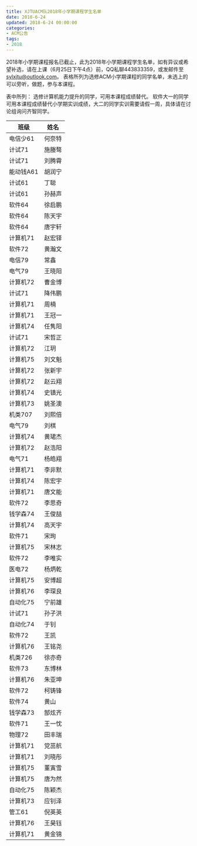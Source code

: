 ```yaml
---
title: XJTUACM队2018年小学期课程学生名单
date: 2018-6-24
updated: 2018-6-24 00:00:00
categories:
- ACM公告
tags:
- 2018
---
```


2018年小学期课程报名已截止，此为2018年小学期课程学生名单，如有异议或希望补选，请在上课（6月25日下午4点）前，QQ私聊443833359，或发邮件至[sylxjtu@outlook.com](mailto:sylxjtu@outlook.com)。
表格所列为选修ACM小学期课程的同学名单，未选上的可以旁听，做题，参与本课程。

表中所列：
选修计算机能力提升的同学，可用本课程成绩替代。
软件大一的同学可用本课程成绩替代小学期实训成绩，大二的同学实训需要请假一周，具体请在讨论组询问齐智同学。

<!--more-->

| **班级**      | **姓名**   |
|-----------|--------|
| 电信少61  | 何奈特 |
| 计试71    | 施塍骜 |
| 计试71    | 刘腾霄 |
| 能动钱A61 | 胡润宁 |
| 计试61    | 丁聪   |
| 计试61    | 孙赫声 |
| 软件64    | 徐启鹏 |
| 软件64    | 陈天宇 |
| 软件64    | 唐宇轩 |
| 计算机71  | 赵宏铎 |
| 软件72    | 黄瀚文 |
| 电信79    | 常鑫   |
| 电气79    | 王晓阳 |
| 计算机72  | 曹金博 |
| 计试71    | 降伟鹏 |
| 计算机71  | 周楠   |
| 计算机71  | 王冠一 |
| 计算机74  | 任隽阳 |
| 计试71    | 宋哲正 |
| 计算机72  | 江玥   |
| 计算机75  | 刘文魁 |
| 计算机72  | 张新宇 |
| 计算机72  | 赵云翔 |
| 计算机74  | 史镇光 |
| 计算机73  | 姚圣澳 |
| 机类707   | 刘熙倍 |
| 电气79    | 刘棋   |
| 计算机74  | 黄珺杰 |
| 计算机72  | 赵浩阳 |
| 电气71    | 杨皓翔 |
| 计算机71  | 李非默 |
| 计算机74  | 陈宏宇 |
| 计算机71  | 唐文能 |
| 软件72    | 李思奇 |
| 钱学森74  | 王俊喆 |
| 计算机74  | 高天宇 |
| 软件71    | 宋珣   |
| 计算机75  | 宋林志 |
| 软件72    | 李唯实 |
| 医电72    | 杨炳乾 |
| 计算机75  | 安博超 |
| 计算机76  | 李琛良 |
| 自动化75  | 宁前雄 |
| 计试71    | 孙子洪 |
| 自动化74  | 于钊   |
| 软件72    | 王凯   |
| 计算机76  | 王铭尧 |
| 机类726   | 徐亦奇 |
| 软件73    | 东博林 |
| 计算机76  | 朱亚坤 |
| 软件72    | 柯铸锋 |
| 软件74    | 黄山   |
| 钱学森73  | 郜炫齐 |
| 软件71    | 王一忱 |
| 物理72    | 田丰瑞 |
| 计算机71  | 党茁航 |
| 计算机71  | 刘晓彤 |
| 计算机75  | 董寅雪 |
| 计算机75  | 唐为然 |
| 自动化75  | 陈颖杰 |
| 计算机73  | 应钊泽 |
| 管工61    | 倪英英 |
| 计算机76  | 王昊钰 |
| 计算机71  | 黄金锦 |
